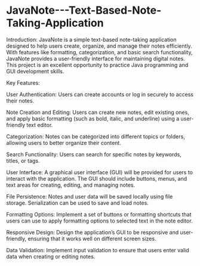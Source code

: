 # JavaNote---Text-Based-Note-Taking-Application

Introduction:
JavaNote is a simple text-based note-taking application designed to help users create, organize, and manage their notes efficiently. With features like formatting, categorization, and basic search functionality, JavaNote provides a user-friendly interface for maintaining digital notes. This project is an excellent opportunity to practice Java programming and GUI development skills.

Key Features:
 

User Authentication: Users can create accounts or log in securely to access their notes.

Note Creation and Editing: Users can create new notes, edit existing ones, and apply basic formatting (such as bold, italic, and underline) using a user-friendly text editor.

Categorization: Notes can be categorized into different topics or folders, allowing users to better organize their content.

Search Functionality: Users can search for specific notes by keywords, titles, or tags.

User Interface: A graphical user interface (GUI) will be provided for users to interact with the application. The GUI should include buttons, menus, and text areas for creating, editing, and managing notes.

File Persistence: Notes and user data will be saved locally using file storage. Serialization can be used to save and load notes.

Formatting Options: Implement a set of buttons or formatting shortcuts that users can use to apply formatting options to selected text in the note editor.

Responsive Design: Design the application’s GUI to be responsive and user-friendly, ensuring that it works well on different screen sizes.

Data Validation: Implement input validation to ensure that users enter valid data when creating or editing notes.

